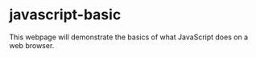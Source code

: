 # javascript-basic

This webpage will demonstrate the basics of what JavaScript does on a web browser.
